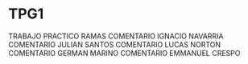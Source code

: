 # TPG1
TRABAJO PRACTICO RAMAS 
COMENTARIO IGNACIO NAVARRIA
COMENTARIO JULIAN SANTOS
COMENTARIO LUCAS NORTON
COMENTARIO GERMAN MARINO
COMENTARIO EMMANUEL CRESPO
